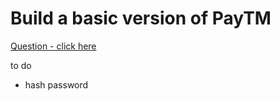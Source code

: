 # Build a basic version of PayTM
[Question - click here](https://projects.100xdevs.com/tracks/oAjvkeRNZThPMxZf4aX5/v25lmvmuWbrznZ7mNtBE)

to do
- hash password